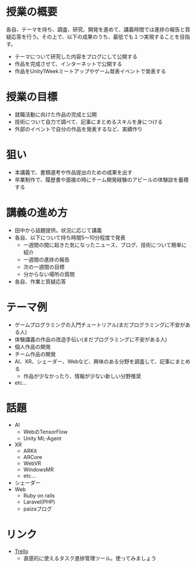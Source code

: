 # 授業の概要
各自、テーマを持ち、調査、研究、開発を進めて、講義時間では進捗の報告と質疑応答を行う。その上で、以下の成果のうち、最低でも１つ実現することを目指す。

- テーマについて研究した内容をブログにして公開する
- 作品を完成させて、インターネットで公開する
- 作品をUnity1Weekミートアップやゲーム発表イベントで発表する

#	授業の目標
- 就職活動に向けた作品の完成と公開
- 技術について自力で調べて、記事にまとめるスキルを身につける
- 外部のイベントで自分の作品を発表するなど、実績作り

# 狙い
- 本講義で、書類選考や作品提出のための成果を出す
- 卒業制作で、履歴書や面接の時にチーム開発経験のアピールの体験談を蓄積する

# 講義の進め方
- 田中から話題提供。状況に応じて講義
- 各自、以下について持ち時間5〜10分程度で発表
  - 一週間の間に起きた気になったニュース、ブログ、技術について簡単に紹介
  - 一週間の進捗の報告
  - 次の一週間の目標
  - 分からない場所の質問
- 各自、作業と質疑応答

# テーマ例
- ゲームプログラミングの入門チュートリアル(まだプログラミングに不安がある人)
- 体験講義の作品の改造手伝い(まだプログラミングに不安がある人)
- 個人作品の開発
- チーム作品の開発
- AI、XR、シェーダー、Webなど、興味のある分野を調査して、記事にまとめる
  - 作品が少なかったり、情報が少ない新しい分野推奨
- etc...

# 話題
- AI
  - WebのTensorFlow
  - Unity ML-Agent
- XR
  - ARKit
  - ARCore
  - WebVR
  - WindowsMR
  - etc...
- シェーダー
- Web
  - Ruby on rails
  - Laravel(PHP)
  - paizaブログ

# リンク
- [Trello](https://trello.com/)
  - 直感的に使えるタスク進捗管理ツール。使ってみましょう


